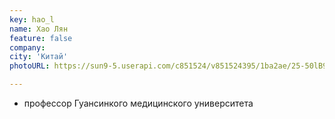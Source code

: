 ```yaml
---
key: hao_l
name: Хао Лян
feature: false
company: 
city: 'Китай'
photoURL: https://sun9-5.userapi.com/c851524/v851524395/1ba2ae/25-50lB9T3U.jpg

---
```

- профессор Гуансинкого медицинского университета